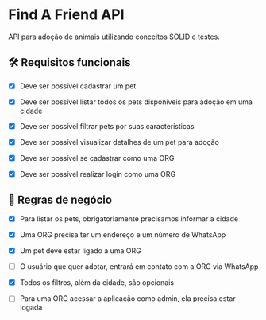 # Find A Friend API

API para adoção de animais utilizando conceitos SOLID e testes.

## 🛠 Requisitos funcionais

- [x] Deve ser possível cadastrar um pet

- [x] Deve ser possível listar todos os pets disponíveis para adoção em uma cidade

- [x] Deve ser possível filtrar pets por suas características

- [x] Deve ser possível visualizar detalhes de um pet para adoção

- [x] Deve ser possível se cadastrar como uma ORG

- [x] Deve ser possível realizar login como uma ORG

## 📃 Regras de negócio

- [x] Para listar os pets, obrigatoriamente precisamos informar a cidade

- [x] Uma ORG precisa ter um endereço e um número de WhatsApp

- [x] Um pet deve estar ligado a uma ORG

- [ ] O usuário que quer adotar, entrará em contato com a ORG via WhatsApp

- [x] Todos os filtros, além da cidade, são opcionais

- [ ] Para uma ORG acessar a aplicação como admin, ela precisa estar logada
